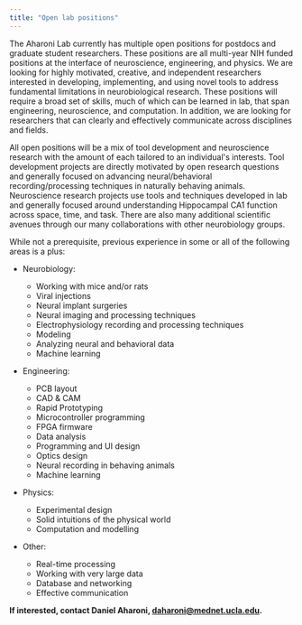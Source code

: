 ```yaml
---
title: "Open lab positions"
---
```


The Aharoni Lab currently has multiple open positions for postdocs and graduate student researchers. These positions are all multi-year NIH funded positions at the interface of neuroscience, engineering, and physics. We are looking for highly motivated, creative, and independent researchers interested in developing, implementing, and using novel tools to address fundamental limitations in neurobiological research. These positions will require a broad set of skills, much of which can be learned in lab, that span engineering, neuroscience, and computation. In addition, we are looking for researchers that can clearly and effectively communicate across disciplines and fields.

All open positions will be a mix of tool development and neuroscience research with the amount of each tailored to an individual's interests. Tool development projects are directly motivated by open research questions and generally focused on advancing neural/behavioral recording/processing techniques in naturally behaving animals. Neuroscience research projects use tools and techniques developed in lab and generally focused around understanding Hippocampal CA1 function across space, time, and task. There are also many additional scientific avenues through our many collaborations with other neurobiology groups.


While not a prerequisite, previous experience in some or all of the following areas is a plus:

* Neurobiology:
  * Working with mice and/or rats
  * Viral injections
  * Neural implant surgeries
  * Neural imaging and processing techniques
  * Electrophysiology recording and processing techniques
  * Modeling
  * Analyzing neural and behavioral data
  * Machine learning
  
* Engineering:
  * PCB layout
  * CAD & CAM
  * Rapid Prototyping
  * Microcontroller programming
  * FPGA firmware
  * Data analysis
  * Programming and UI design
  * Optics design
  * Neural recording in behaving animals
  * Machine learning
 
* Physics:
  * Experimental design
  * Solid intuitions of the physical world
  * Computation and modelling

* Other:
  * Real-time processing
  * Working with very large data
  * Database and networking
  * Effective communication

**If interested, contact Daniel Aharoni, daharoni@mednet.ucla.edu.**
